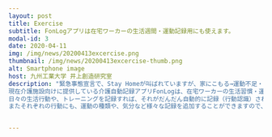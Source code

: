 ```yaml
---
layout: post
title: Exercise
subtitle: FonLogアプリは在宅ワーカーの生活週間・運動記録用にも使えます。
modal-id: 3
date: 2020-04-11
img: /img/news/20200413excercise.png
thumbnail: /img/news/20200413excercise-thumb.png
alt: Smartphone image
host: 九州工業大学 井上創造研究室
description: "緊急事態宣言で、Stay Homeが叫ばれていますが、家にこもる→運動不足・生活習慣の乱れ→ストレス・免疫力低下、の恐れがあります。
現在介護施設向けに提供している介護自動記録アプリFonLogは、在宅ワーカーの生活習慣・運動記録用にも使うことができます。
日々の生活行動や、トレーニングを記録すれば、それがだんだん自動的に記録（行動認識）されるようになります。
またそれぞれの行動にも、運動の種類や、気分など様々な記録を追加することができますので、ストレスがたまりがちな在宅の日々をふりかえって健康を保つことができます。"


---
```

